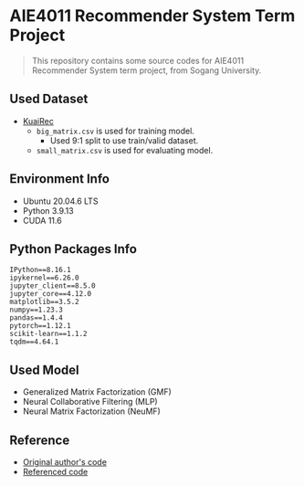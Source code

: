 # AIE4011 Recommender System Term Project

> This repository contains some source codes for AIE4011 Recommender System term project, from Sogang University.

## Used Dataset

- [KuaiRec](https://kuairec.com/)
  - `big_matrix.csv` is used for training model.
    - Used 9:1 split to use train/valid dataset. 
  - `small_matrix.csv` is used for evaluating model.

## Environment Info

- Ubuntu 20.04.6 LTS
- Python 3.9.13
- CUDA 11.6

## Python Packages Info

```shell
IPython==8.16.1
ipykernel==6.26.0
jupyter_client==8.5.0
jupyter_core==4.12.0
matplotlib==3.5.2
numpy==1.23.3
pandas==1.4.4
pytorch==1.12.1
scikit-learn==1.1.2
tqdm==4.64.1
```

## Used Model

- Generalized Matrix Factorization (GMF)
- Neural Collaborative Filtering (MLP)
- Neural Matrix Factorization (NeuMF)

## Reference

- [Original author's code](https://github.com/hexiangnan/neural_collaborative_filtering)
- [Referenced code](https://github.com/guoyang9/NCF/tree/master)